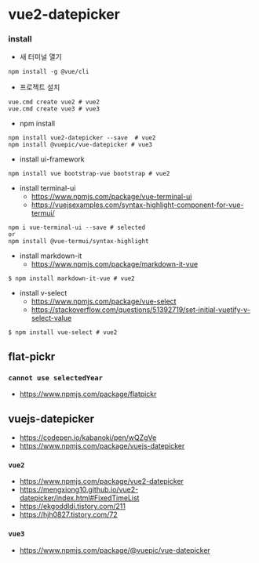 # vue2-datepicker

### install
- 새 터미널 열기
```shell
npm install -g @vue/cli 
```
- 프로젝트 설치
```shell
vue.cmd create vue2 # vue2
vue.cmd create vue3 # vue3
```
- npm install
```shell
npm install vue2-datepicker --save  # vue2
npm install @vuepic/vue-datepicker # vue3
```
- install ui-framework
```shell
npm install vue bootstrap-vue bootstrap # vue2
```

- install terminal-ui
  - https://www.npmjs.com/package/vue-terminal-ui
  - https://vuejsexamples.com/syntax-highlight-component-for-vue-termui/
```shell
npm i vue-terminal-ui --save # selected
or
npm install @vue-termui/syntax-highlight
```

- install markdown-it
  - https://www.npmjs.com/package/markdown-it-vue
```shell
$ npm install markdown-it-vue # vue2
```

- install v-select
  - https://www.npmjs.com/package/vue-select
  - https://stackoverflow.com/questions/51392719/set-initial-vuetify-v-select-value
```shell
$ npm install vue-select # vue2
```

## flat-pickr
### `cannot use selectedYear`
- https://www.npmjs.com/package/flatpickr

## vuejs-datepicker
- https://codepen.io/kabanoki/pen/wQZgVe
- https://www.npmjs.com/package/vuejs-datepicker   
### `vue2`
- https://www.npmjs.com/package/vue2-datepicker
- https://mengxiong10.github.io/vue2-datepicker/index.html#FixedTimeList
- https://ekgoddldi.tistory.com/211   
- https://hjh0827.tistory.com/72   
### `vue3`
- https://www.npmjs.com/package/@vuepic/vue-datepicker